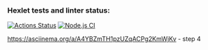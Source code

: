 ### Hexlet tests and linter status:
[![Actions Status](https://github.com/OnlySkillsR/frontend-project-46/actions/workflows/hexlet-check.yml/badge.svg)](https://github.com/OnlySkillsR/frontend-project-46/actions)
[![Node.js CI](https://github.com/OnlySkillsR/frontend-project-46/workflows/nodejs.yml/badge.svg)](https://github.com/OnlySkillsR/frontend-project-46/actions)


https://asciinema.org/a/A4YBZmTH1pzUZqACPg2KmWjKv - step 4

